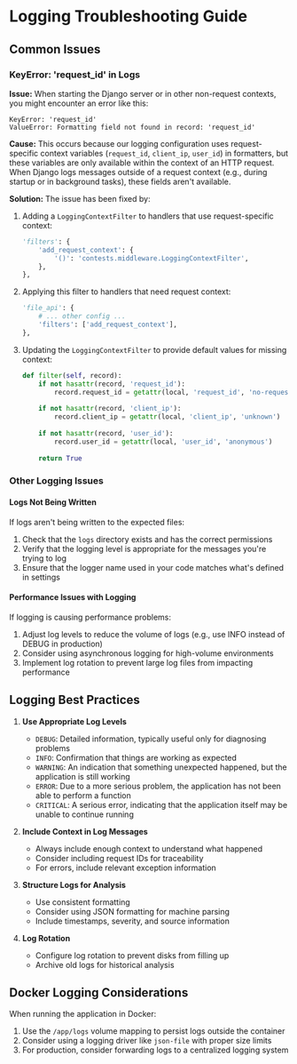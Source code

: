 # Logging Troubleshooting Guide

## Common Issues

### KeyError: 'request_id' in Logs

**Issue:** When starting the Django server or in other non-request contexts, you might encounter an error like this:

```
KeyError: 'request_id'
ValueError: Formatting field not found in record: 'request_id'
```

**Cause:** 
This occurs because our logging configuration uses request-specific context variables (`request_id`, `client_ip`, `user_id`) in formatters, but these variables are only available within the context of an HTTP request. When Django logs messages outside of a request context (e.g., during startup or in background tasks), these fields aren't available.

**Solution:**
The issue has been fixed by:

1. Adding a `LoggingContextFilter` to handlers that use request-specific context:
   ```python
   'filters': {
       'add_request_context': {
           '()': 'contests.middleware.LoggingContextFilter',
       },
   },
   ```

2. Applying this filter to handlers that need request context:
   ```python
   'file_api': {
       # ... other config ...
       'filters': ['add_request_context'],
   },
   ```

3. Updating the `LoggingContextFilter` to provide default values for missing context:
   ```python
   def filter(self, record):
       if not hasattr(record, 'request_id'):
           record.request_id = getattr(local, 'request_id', 'no-request-id')
       
       if not hasattr(record, 'client_ip'):
           record.client_ip = getattr(local, 'client_ip', 'unknown')
       
       if not hasattr(record, 'user_id'):
           record.user_id = getattr(local, 'user_id', 'anonymous')
       
       return True
   ```

### Other Logging Issues

#### Logs Not Being Written

If logs aren't being written to the expected files:

1. Check that the `logs` directory exists and has the correct permissions
2. Verify that the logging level is appropriate for the messages you're trying to log
3. Ensure that the logger name used in your code matches what's defined in settings

#### Performance Issues with Logging

If logging is causing performance problems:

1. Adjust log levels to reduce the volume of logs (e.g., use INFO instead of DEBUG in production)
2. Consider using asynchronous logging for high-volume environments
3. Implement log rotation to prevent large log files from impacting performance

## Logging Best Practices

1. **Use Appropriate Log Levels**
   - `DEBUG`: Detailed information, typically useful only for diagnosing problems
   - `INFO`: Confirmation that things are working as expected
   - `WARNING`: An indication that something unexpected happened, but the application is still working
   - `ERROR`: Due to a more serious problem, the application has not been able to perform a function
   - `CRITICAL`: A serious error, indicating that the application itself may be unable to continue running

2. **Include Context in Log Messages**
   - Always include enough context to understand what happened
   - Consider including request IDs for traceability
   - For errors, include relevant exception information

3. **Structure Logs for Analysis**
   - Use consistent formatting
   - Consider using JSON formatting for machine parsing
   - Include timestamps, severity, and source information

4. **Log Rotation**
   - Configure log rotation to prevent disks from filling up
   - Archive old logs for historical analysis

## Docker Logging Considerations

When running the application in Docker:

1. Use the `/app/logs` volume mapping to persist logs outside the container
2. Consider using a logging driver like `json-file` with proper size limits
3. For production, consider forwarding logs to a centralized logging system 